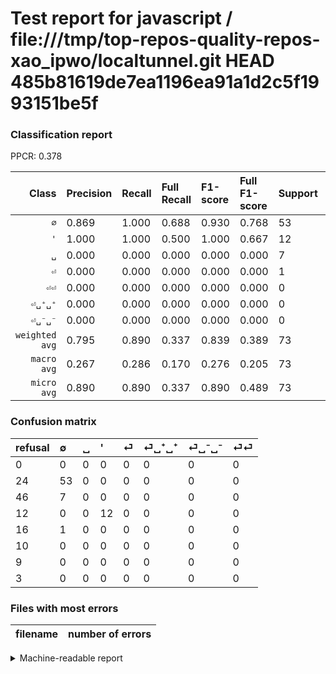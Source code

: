 # Test report for javascript / file:///tmp/top-repos-quality-repos-xao_ipwo/localtunnel.git HEAD 485b81619de7ea1196ea91a1d2c5f1993151be5f

### Classification report

PPCR: 0.378

| Class | Precision | Recall | Full Recall | F1-score | Full F1-score | Support | Full Support | PPCR |
|------:|:----------|:-------|:------------|:---------|:---------|:--------|:-------------|:-----|
| `∅` | 0.869| 1.000| 0.688| 0.930| 0.768| 53| 77| 0.688 |
| `'` | 1.000| 1.000| 0.500| 1.000| 0.667| 12| 24| 0.500 |
| `␣` | 0.000| 0.000| 0.000| 0.000| 0.000| 7| 53| 0.132 |
| `⏎` | 0.000| 0.000| 0.000| 0.000| 0.000| 1| 17| 0.059 |
| `⏎⏎` | 0.000| 0.000| 0.000| 0.000| 0.000| 0| 3| 0.000 |
| `⏎␣⁺␣⁺` | 0.000| 0.000| 0.000| 0.000| 0.000| 0| 10| 0.000 |
| `⏎␣⁻␣⁻` | 0.000| 0.000| 0.000| 0.000| 0.000| 0| 9| 0.000 |
| `weighted avg` | 0.795| 0.890| 0.337| 0.839| 0.389| 73| 193| 0.378 |
| `macro avg` | 0.267| 0.286| 0.170| 0.276| 0.205| 73| 193| 0.378 |
| `micro avg` | 0.890| 0.890| 0.337| 0.890| 0.489| 73| 193| 0.378 |

### Confusion matrix

|refusal|  ∅| ␣| '| ⏎| ⏎␣⁺␣⁺| ⏎␣⁻␣⁻| ⏎⏎| 
|:---|:---|:---|:---|:---|:---|:---|:---|
|0 |0 |0 |0 |0 |0 |0 |0 |
|24 |53 |0 |0 |0 |0 |0 |0 |
|46 |7 |0 |0 |0 |0 |0 |0 |
|12 |0 |0 |12 |0 |0 |0 |0 |
|16 |1 |0 |0 |0 |0 |0 |0 |
|10 |0 |0 |0 |0 |0 |0 |0 |
|9 |0 |0 |0 |0 |0 |0 |0 |
|3 |0 |0 |0 |0 |0 |0 |0 |

### Files with most errors

| filename | number of errors|
|:----:|:-----|

<details>
    <summary>Machine-readable report</summary>
```json
{
  "cl_report": {"\u0027": {"f1-score": 1.0, "precision": 1.0, "recall": 1.0, "support": 12}, "macro avg": {"f1-score": 0.2756892230576441, "precision": 0.2669789227166276, "recall": 0.2857142857142857, "support": 73}, "micro avg": {"f1-score": 0.8904109589041096, "precision": 0.8904109589041096, "recall": 0.8904109589041096, "support": 73}, "weighted avg": {"f1-score": 0.8394616678683009, "precision": 0.7951942510666966, "recall": 0.8904109589041096, "support": 73}, "\u2205": {"f1-score": 0.9298245614035088, "precision": 0.8688524590163934, "recall": 1.0, "support": 53}, "\u23ce": {"f1-score": 0.0, "precision": 0.0, "recall": 0.0, "support": 1}, "\u23ce\u23ce": {"f1-score": 0.0, "precision": 0.0, "recall": 0.0, "support": 0}, "\u23ce\u2423\u207a\u2423\u207a": {"f1-score": 0.0, "precision": 0.0, "recall": 0.0, "support": 0}, "\u23ce\u2423\u207b\u2423\u207b": {"f1-score": 0.0, "precision": 0.0, "recall": 0.0, "support": 0}, "\u2423": {"f1-score": 0.0, "precision": 0.0, "recall": 0.0, "support": 7}},
  "cl_report_full": {"\u0027": {"f1-score": 0.6666666666666666, "precision": 1.0, "recall": 0.5, "support": 24}, "macro avg": {"f1-score": 0.2049689440993789, "precision": 0.2669789227166276, "recall": 0.16975881261595546, "support": 193}, "micro avg": {"f1-score": 0.48872180451127817, "precision": 0.8904109589041096, "recall": 0.33678756476683935, "support": 193}, "weighted avg": {"f1-score": 0.3893519561462792, "precision": 0.47099294997027097, "recall": 0.33678756476683935, "support": 193}, "\u2205": {"f1-score": 0.7681159420289856, "precision": 0.8688524590163934, "recall": 0.6883116883116883, "support": 77}, "\u23ce": {"f1-score": 0.0, "precision": 0.0, "recall": 0.0, "support": 17}, "\u23ce\u23ce": {"f1-score": 0.0, "precision": 0.0, "recall": 0.0, "support": 3}, "\u23ce\u2423\u207a\u2423\u207a": {"f1-score": 0.0, "precision": 0.0, "recall": 0.0, "support": 10}, "\u23ce\u2423\u207b\u2423\u207b": {"f1-score": 0.0, "precision": 0.0, "recall": 0.0, "support": 9}, "\u2423": {"f1-score": 0.0, "precision": 0.0, "recall": 0.0, "support": 53}},
  "ppcr": 0.37823834196891193
}
```
</details>
